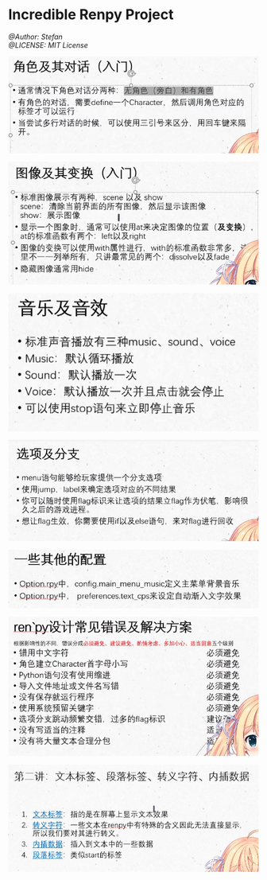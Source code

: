 # Incredible Renpy Project

_@Author: Stefan_  
_@LICENSE: MIT License_

![Alt text](image.png)

![Alt text](image-1.png)

![Alt text](image-2.png)

![Alt text](image-3.png)

![Alt text](image-4.png)

![Alt text](image-5.png)

![Alt text](image-6.png)
